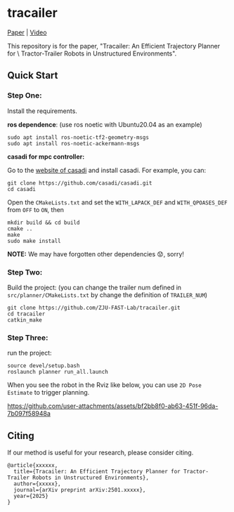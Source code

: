 # tracailer

[Paper](https://arxiv.org/pdf/2501.xxxxx) | [Video](https://www.youtube.com/watch?v=xxxxxxxxx)

This repository is for the paper, "Tracailer: An Efficient Trajectory Planner for \\ Tractor-Trailer Robots in Unstructured Environments".

## Quick Start

### Step One:

Install the requirements.

**ros dependence**: (use ros noetic with Ubuntu20.04 as an example)

```
sudo apt install ros-noetic-tf2-geometry-msgs
sudo apt install ros-noetic-ackermann-msgs
```

**casadi for mpc controller:**

Go to the [website of casadi](https://github.com/casadi/casadi) and install casadi. For example, you can:

```
git clone https://github.com/casadi/casadi.git
cd casadi
```

Open the `CMakeLists.txt` and set the `WITH_LAPACK_DEF` and `WITH_QPOASES_DEF` from `OFF` to `ON`, then

```
mkdir build && cd build
cmake ..
make
sudo make install
```

**NOTE:** We may have forgotten other dependencies 😟, sorry!

### Step Two:

Build the project: (you can change the trailer num defined in `src/planner/CMakeLists.txt` by change the definition of `TRAILER_NUM`)

```
git clone https://github.com/ZJU-FAST-Lab/tracailer.git
cd tracailer
catkin_make
```

### Step Three:

run the project:

```
source devel/setup.bash
roslaunch planner run_all.launch
```

When you see the robot in the Rviz like below, you can use `2D Pose Estimate` to trigger planning.

https://github.com/user-attachments/assets/bf2bb8f0-ab63-451f-96da-7b097f58948a


## Citing

If our method is useful for your research, please consider citing.

```
@article{xxxxxx,
  title={Tracailer: An Efficient Trajectory Planner for Tractor-Trailer Robots in Unstructured Environments},
  author={xxxxx},
  journal={arXiv preprint arXiv:2501.xxxxx},
  year={2025}
}
```
